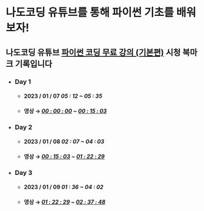 # 나도코딩 유튜브를 통해 파이썬 기초를 배워보자!

## 나도코딩 유튜브 [파이썬 코딩 무료 강의 (기본편)](https://youtu.be/kWiCuklohdY) 시청 북마크 기록입니다

* ### **Day 1**
  * #### 2023 / 01 / 07 _05 : 12 ~ 05 : 35_ 
  * #### 영상 → **_[00 : 00 : 00](https://youtu.be/kWiCuklohdY?t=0) ~ [00 : 15 : 03](https://youtu.be/kWiCuklohdY?t=903)_**

* ### **Day 2**
  * #### 2023 / 01 / 08 _02 : 07 ~ 04 : 03_
  * #### 영상 → **_[00 : 15 : 03](https://youtu.be/kWiCuklohdY?t=903) ~ [01 : 22 : 29](https://youtu.be/kWiCuklohdY?t=4949)_**

* ### **Day 3**
  * #### 2023 / 01 / 09 _01 : 36 ~ 04 : 02_ 
  * #### 영상 → **_[01 : 22 : 29](https://youtu.be/kWiCuklohdY?t=4949) ~ [02 : 37 : 48](https://youtu.be/kWiCuklohdY?t=9468)_**